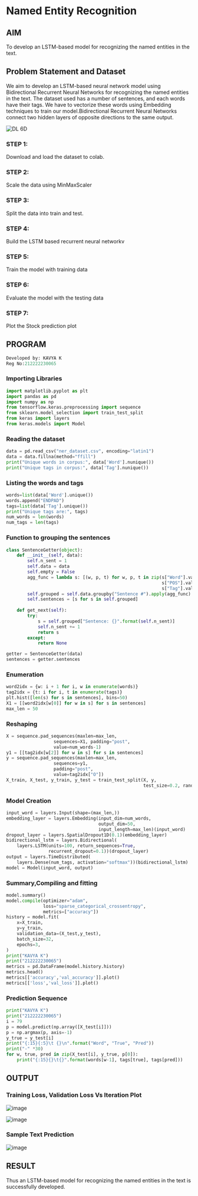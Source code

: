 # Named Entity Recognition

## AIM

To develop an LSTM-based model for recognizing the named entities in the text.


## Problem Statement and Dataset

We aim to develop an LSTM-based neural network model using Bidirectional Recurrent Neural Networks for recognizing the named entities in the text. The dataset used has a number of sentences, and each words have their tags. We have to vectorize these words using Embedding techniques to train our model.Bidirectional Recurrent Neural Networks connect two hidden layers of opposite directions to the same output.


![DL 6D](https://github.com/Rama-Lekshmi/named-entity-recognition/assets/118541549/3865cf1b-5690-4d1e-aff8-d91ef7e0a820)

### STEP 1:
Download and load the dataset to colab.
### STEP 2:
Scale the data using MinMaxScaler
### STEP 3:
Split the data into train and test.
### STEP 4:
Build the LSTM based recurrent neural networkv
### STEP 5:
Train the model with training data
### STEP 6:
Evaluate the model with the testing data
### STEP 7:
Plot the Stock prediction plot

## PROGRAM

~~~py
Developed by: KAVYA K
Reg No:212222230065
~~~

### Importing Libraries

```py
import matplotlib.pyplot as plt
import pandas as pd
import numpy as np
from tensorflow.keras.preprocessing import sequence
from sklearn.model_selection import train_test_split
from keras import layers
from keras.models import Model
```

### Reading the dataset

```py
data = pd.read_csv("ner_dataset.csv", encoding="latin1")
data = data.fillna(method="ffill")
print("Unique words in corpus:", data['Word'].nunique())
print("Unique tags in corpus:", data['Tag'].nunique())
```

### Listing the words and tags

```py
words=list(data['Word'].unique())
words.append("ENDPAD")
tags=list(data['Tag'].unique())
print("Unique tags are:", tags)
num_words = len(words)
num_tags = len(tags)
```

### Function to grouping the sentences

```py
class SentenceGetter(object):
    def __init__(self, data):
        self.n_sent = 1
        self.data = data
        self.empty = False
        agg_func = lambda s: [(w, p, t) for w, p, t in zip(s["Word"].values.tolist(),
                                                           s["POS"].values.tolist(),
                                                           s["Tag"].values.tolist())]
        self.grouped = self.data.groupby("Sentence #").apply(agg_func)
        self.sentences = [s for s in self.grouped]
    
    def get_next(self):
        try:
            s = self.grouped["Sentence: {}".format(self.n_sent)]
            self.n_sent += 1
            return s
        except:
            return None

getter = SentenceGetter(data)
sentences = getter.sentences
```

### Enumeration

```py
word2idx = {w: i + 1 for i, w in enumerate(words)}
tag2idx = {t: i for i, t in enumerate(tags)}
plt.hist([len(s) for s in sentences], bins=50)
X1 = [[word2idx[w[0]] for w in s] for s in sentences]
max_len = 50
```

### Reshaping

```py
X = sequence.pad_sequences(maxlen=max_len,
                  sequences=X1, padding="post",
                  value=num_words-1)
y1 = [[tag2idx[w[2]] for w in s] for s in sentences]
y = sequence.pad_sequences(maxlen=max_len,
                  sequences=y1,
                  padding="post",
                  value=tag2idx["O"])
X_train, X_test, y_train, y_test = train_test_split(X, y,
                                                    test_size=0.2, random_state=1)
```

### Model Creation

```py
input_word = layers.Input(shape=(max_len,))
embedding_layer = layers.Embedding(input_dim=num_words,
                                   output_dim=50,
                                   input_length=max_len)(input_word)
dropout_layer = layers.SpatialDropout1D(0.1)(embedding_layer)
bidirectional_lstm = layers.Bidirectional(
    layers.LSTM(units=100, return_sequences=True,
                recurrent_dropout=0.1))(dropout_layer)
output = layers.TimeDistributed(
    layers.Dense(num_tags, activation="softmax"))(bidirectional_lstm)                                                
model = Model(input_word, output)  
```

### Summary,Compiling and fitting

```py
model.summary()
model.compile(optimizer="adam",
              loss="sparse_categorical_crossentropy",
              metrics=["accuracy"])
history = model.fit(
    x=X_train,
    y=y_train,
    validation_data=(X_test,y_test),
    batch_size=32, 
    epochs=3,
)
print("KAVYA K")
print("212222230065")
metrics = pd.DataFrame(model.history.history)
metrics.head()
metrics[['accuracy','val_accuracy']].plot()
metrics[['loss','val_loss']].plot()
```

### Prediction Sequence

```py
print("KAVYA K")
print("212222230065")
i = 79
p = model.predict(np.array([X_test[i]]))
p = np.argmax(p, axis=-1)
y_true = y_test[i]
print("{:15}{:5}\t {}\n".format("Word", "True", "Pred"))
print("-" *30)
for w, true, pred in zip(X_test[i], y_true, p[0]):
    print("{:15}{}\t{}".format(words[w-1], tags[true], tags[pred]))
```


## OUTPUT

### Training Loss, Validation Loss Vs Iteration Plot
![image](https://github.com/kavyasenthamarai/named-entity-recognition/assets/118668727/590c90d8-54dc-47f7-8d4c-824ada936d59)

![image](https://github.com/kavyasenthamarai/named-entity-recognition/assets/118668727/33761406-8be1-4caa-b0bf-692ec16cc832)

### Sample Text Prediction

![image](https://github.com/kavyasenthamarai/named-entity-recognition/assets/118668727/9c6f0dca-0c9f-42e6-bf5d-1eff367c4b86)

## RESULT

Thus an LSTM-based model for recognizing the named entities in the text is successfully developed.
